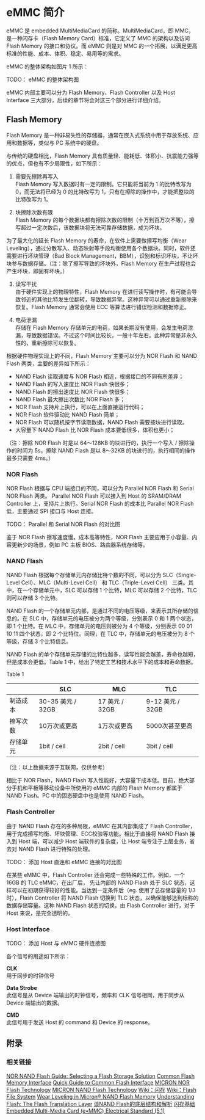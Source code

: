 # eMMC 简介

eMMC 是 embedded MultiMediaCard 的简称。MultiMediaCard，即 MMC， 是一种闪存卡（Flash Memory Card）标准，它定义了 MMC 的架构以及访问　Flash Memory 的接口和协议。而 eMMC 则是对 MMC 的一个拓展，以满足更高标准的性能、成本、体积、稳定、易用等的需求。

eMMC 的整体架构如图片 1 所示：

TODO： eMMC 的整体架构图

eMMC 内部主要可以分为 Flash Memory、Flash Controller 以及 Host Interface 三大部分，后续的章节将会对这三个部分进行详细介绍。

## Flash Memory

Flash Memory 是一种非易失性的存储器，通常在嵌入式系统中用于存放系统、应用和数据等，类似与 PC 系统中的硬盘。

与传统的硬盘相比，Flash Memory 具有质量轻、能耗低、体积小、抗震能力强等的优点，但也有不少局限性，如下所示：

1. 需要先擦除再写入  
  Flash Memory 写入数据时有一定的限制。它只能将当前为 1 的比特改写为 0，而无法将已经为 0 的比特改写为 1，只有在擦除的操作中，才能把整块的比特改写为 1。

2. 块擦除次数有限  
  Flash Memory 的每个数据块都有擦除次数的限制（十万到百万次不等），擦写超过一定次数后，该数据块将无法可靠存储数据，成为坏块。

  为了最大化的延长 Flash Memory 的寿命，在软件上需要做擦写均衡（Wear Leveling），通过分散写入、动态映射等手段均衡使用各个数据块。同时，软件还需要进行坏块管理（Bad Block Management，BBM），识别和标识坏块，不让坏块参与数据存储。（注：除了擦写导致的坏块外，Flash Memory 在生产过程也会产生坏块，即固有坏块。）

3. 读写干扰  
  由于硬件实现上的物理特性，Flash Memory 在进行读写操作时，有可能会导致邻近的其他比特发生位翻转，导致数据异常。这种异常可以通过重新擦除来恢复。Flash Memory 通常会使用 ECC 等算法进行错误检测和数据修正。

5. 电荷泄漏  
  存储在 Flash Memory 存储单元的电荷，如果长期没有使用，会发生电荷泄漏，导致数据错误。不过这个时间比较长，一般十年左右。此种异常是非永久性的，重新擦除可以恢复。

根据硬件物理实现上的不同，Flash Memory 主要可以分为 NOR Flash 和 NAND Flash 两类，主要的差异如下所示：

* NAND Flash 读取速度与 NOR Flash 相近，根据接口的不同有所差异；
* NAND Flash 的写入速度比 NOR Flash 快很多；
* NAND Flash 的擦出速度比 NOR Flash 快很多；
* NAND Flash 最大擦出次数比 NOR Flash 多；
* NOR Flash 支持片上执行，可以在上面直接运行代码；
* NOR Flash 软件驱动比 NAND Flash 简单；
* NOR Flash 可以随机按字节读取数据，NAND Flash 需要按块进行读取。
* 大容量下 NAND Flash 比 NOR Flash 成本要低很多，体积也更小；

（注：擦除 NOR Flash 时是以 64～128KB 的块进行的，执行一个写入 / 擦除操作的时间为 5s，擦除 NAND Flash 是以 8～32KB 的块进行的，执行相同的操作最多只需要 4ms。）


### NOR Flash

NOR Flash 根据与 CPU 端接口的不同，可以分为 Parallel NOR Flash 和 Serial NOR Flash 两类。
Parallel NOR Flash 可以接入到 Host 的 SRAM/DRAM Controller 上，支持片上执行。Serial NOR Flash 的成本比 Parallel NOR Flash 低，主要通过 SPI 接口与 Host 连接。

TODO： Parallel 和 Serial NOR Flash 的对比图

鉴于 NOR Flash 擦写速度慢，成本高等特性，NOR Flash 主要应用于小容量、内容更新少的场景，例如 PC 主板 BIOS、路由器系统存储等。

### NAND Flash

NAND Flash 根据每个存储单元内存储比特个数的不同，可以分为 SLC（Single-Level Cell）、MLC（Multi-Level Cell） 和 TLC（Triple-Level Cell） 三类。其中，在一个存储单元中，SLC 可以存储 1 个比特，MLC 可以存储 2 个比特，TLC 则可以存储 3 个比特。

NAND Flash 的一个存储单元内部，是通过不同的电压等级，来表示其所存储的信息的。在 SLC 中，存储单元的电压被分为两个等级，分别表示 0 和 1 两个状态，即 1 个比特。在 MLC 中，存储单元的电压则被分为 4 个等级，分别表示 00 01 10 11 四个状态，即 2 个比特位。同理，在 TLC 中，存储单元的电压被分为 8 个等级，存储 3 个比特信息。

NAND Flash 的单个存储单元存储的比特位越多，读写性能会越差，寿命也越短，但是成本会更低。Table 1 中，给出了特定工艺和技术水平下的成本和寿命数据。

Table 1  

|| SLC | MLC | TLC |
| -- | -- | -- | -- |
| 制造成本 | 30-35 美元 / 32GB | 17 美元 / 32GB | 9-12 美元 / 32GB |
| 擦写次数 | 10万次或更高 | 1万次或更高 | 5000次甚至更高 |
| 存储单元 | 1bit / cell | 2bit / cell | 3bit / cell |
（注：以上数据来源于互联网，仅供参考）

相比于 NOR Flash，NAND Flash 写入性能好，大容量下成本低。目前，绝大部分手机和平板等移动设备中所使用的 eMMC 内部的 Flash Memory 都属于 NAND Flash。PC 中的固态硬盘中也是使用 NAND Flash。

### Flash Controller

由于 NAND Flash 存在的多种局限，eMMC 在其内部集成了 Flash Controller，用于完成擦写均衡、坏块管理、ECC校验等功能。相比于直接将 NAND Flash 接入到 Host 端，可以减少 Host 端软件的复杂度，让 Host 端专注于上层业务，省去对 NAND Flash 进行特殊的处理。

TODO： 添加 Host 直连和 eMMC 连接的对比图

在某些 eMMC 中，Flash Controller 还会完成一些特殊的工作。例如，一个 16GB 的 TLC eMMC，在出厂后， 先让内部的 NAND Flash 处于 SLC 状态，这样可以在初期获得较好的性能。当达到一定条件后（eg. 使用了总存储容量的 1/3 时），Flash Controller 将 NAND Flash 切换到 TLC 状态，以确保能够达到标称的数据存储容量。这种 NAND Flash 状态的切换，由 Flash Controller 进行，对于 Host 来说，是完全透明的。

### Host Interface

TODO： 添加 Host 与 eMMC 硬件连接图

各个信号的用途如下所示：

**CLK**  
用于同步的时钟信号

**Data Strobe**  
此信号是从 Device 端输出的时钟信号，频率和 CLK 信号相同，用于同步从 Device 端输出的数据。

**CMD**  
此信号用于发送 Host 的 command 和 Device 的 response。




## 附录
### 相关链接
[NOR NAND Flash Guide: Selecting a Flash Storage Solution](https://www.micron.com/~/media/documents/products/product-flyer/flyer_nor_nand_flash_guide.pdf)
[Common Flash Memory Interface](https://en.wikipedia.org/wiki/Common_Flash_Memory_Interface)
[Quick Guide to Common Flash Interface](https://www.spansion.com/Support/Application%20Notes/Quick_Guide_to_CFI_AN.pdf)
[MICRON NOR Flash Technology](https://www.micron.com/products/nor-flash)
[MICRON NAND Flash Technology](https://www.micron.com/products/nand-flash)
[Wiki：闪存](https://zh.wikipedia.org/wiki/%E9%97%AA%E5%AD%98)
[Wiki：Flash File System](https://en.wikipedia.org/wiki/Flash_file_system)
[Wear Leveling in Micron® NAND Flash Memory](https://www.micron.com/~/media/documents/products/technical-note/nand-flash/tn2961_wear_leveling_in_nand.pdf)
[Understanding Flash: The Flash Translation Layer](https://flashdba.com/2014/09/17/understanding-flash-the-flash-translation-layer/)
[谈NAND Flash的底层结构和解析](http://blog.sina.com.cn/s/blog_4b4b54da01016rx3.html)
[闪存基础](http://www.ssdfans.com/?p=45)
[Embedded Multi-Media Card (e•MMC) Electrical Standard (5.1)](http://www.jedec.org/sites/default/files/docs/JESD84-B51.pdf)
